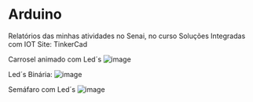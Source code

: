 # Arduino

Relatórios das minhas atividades no Senai, no curso Soluções Integradas com IOT 
Site: TinkerCad



Carrosel animado com Led´s
![image](https://github.com/user-attachments/assets/af895d61-7fa9-46c7-bfaa-25f41f8d2fe1)

Led´s Binária:
![image](https://github.com/user-attachments/assets/cfdf9e94-3153-4510-af2a-db2f2a0dd3e4)

Semáfaro com Led´s
![image](https://github.com/user-attachments/assets/5a45fd72-4343-4d48-bf2c-afae5e50d2ad)
